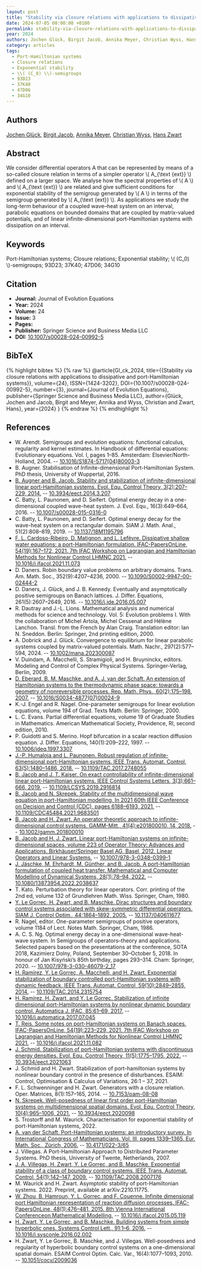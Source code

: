 ```yaml
---
layout: post
title: "Stability via closure relations with applications to dissipative and port-Hamiltonian systems"
date: 2024-07-05 00:00:00 +0100
permalink: stability-via-closure-relations-with-applications-to-dissipative-and-port-hamiltonian-systems
year: 2024
authors: Jochen Glück, Birgit Jacob, Annika Meyer, Christian Wyss, Hans Zwart
category: articles
tags:
  - Port-Hamiltonian systems
  - Closure relations
  - Exponential stability
  - \\( (C_0) \\)-semigroups
  - 93D23
  - 37K40
  - 47D06
  - 34G10
---
```

 
## Authors
[Jochen Glück](authors/jochen-gluck), [Birgit Jacob](authors/birgit-jacob), [Annika Meyer](authors/annika-meyer), [Christian Wyss](authors/christian-wyss), [Hans Zwart](authors/hans-zwart)
 
## Abstract
We consider differential operators A that can be represented by means of a so-called closure relation in terms of a simpler operator \\( A_{\text {ext}} \\) defined on a larger space. We analyse how the spectral properties of \\( A \\) and \\( A_{\text {ext}} \\) are related and give sufficient conditions for exponential stability of the semigroup generated by \\( A \\) in terms of the semigroup generated by \\( A_{\text {ext}} \\). As applications we study the long-term behaviour of a coupled wave–heat system on an interval, parabolic equations on bounded domains that are coupled by matrix-valued potentials, and of linear infinite-dimensional port-Hamiltonian systems with dissipation on an interval.
 
## Keywords
Port-Hamiltonian systems; Closure relations; Exponential stability; \\( (C_0) \\)-semigroups; 93D23; 37K40; 47D06; 34G10
 
## Citation
- **Journal:** Journal of Evolution Equations
- **Year:** 2024
- **Volume:** 24
- **Issue:** 3
- **Pages:** 
- **Publisher:** Springer Science and Business Media LLC
- **DOI:** [10.1007/s00028-024-00992-5](https://doi.org/10.1007/s00028-024-00992-5)
 
## BibTeX
{% highlight bibtex %}
{% raw %}
@article{Gl_ck_2024,
  title={{Stability via closure relations with applications to dissipative and port-Hamiltonian systems}},
  volume={24},
  ISSN={1424-3202},
  DOI={10.1007/s00028-024-00992-5},
  number={3},
  journal={Journal of Evolution Equations},
  publisher={Springer Science and Business Media LLC},
  author={Glück, Jochen and Jacob, Birgit and Meyer, Annika and Wyss, Christian and Zwart, Hans},
  year={2024}
}
{% endraw %}
{% endhighlight %}
 
## References
- W. Arendt. Semigroups and evolution equations: functional calculus, regularity and kernel estimates. In Handbook of differential equations: Evolutionary equations. Vol. I, pages 1–85. Amsterdam: Elsevier/North-Holland, 2004. -- [10.1016/S1874-5717(04)80003-3](https://doi.org/10.1016/S1874-5717(04)80003-3)
- B. Augner. Stabilisation of Infinite-dimensional Port-Hamiltonian System. PhD thesis, University of Wuppertal, 2016.
- [B. Augner and B. Jacob. Stability and stabilization of infinite-dimensional linear port-Hamiltonian systems. Evol. Equ. Control Theory, 3(2):207–229, 2014.](stability-and-stabilization-of-infinite-dimensional-linear-port-hamiltonian-systems) -- [10.3934/eect.2014.3.207](https://doi.org/10.3934/eect.2014.3.207)
- C. Batty, L. Paunonen, and D. Seifert. Optimal energy decay in a one-dimensional coupled wave-heat system. J. Evol. Equ., 16(3):649–664, 2016. -- [10.1007/s00028-015-0316-0](https://doi.org/10.1007/s00028-015-0316-0)
- C. Batty, L. Paunonen, and D. Seifert. Optimal energy decay for the wave-heat system on a rectangular domain. SIAM J. Math. Anal., 51(2):808–819, 2019. -- [10.1137/18M1195796](https://doi.org/10.1137/18M1195796)
- [F. L. Cardoso-Ribeiro, D. Matignon, and L. Lefèvre. Dissipative shallow water equations: a port-Hamiltonian formulation. IFAC-PapersOnLine, 54(19):167–172, 2021. 7th IFAC Workshop on Lagrangian and Hamiltonian Methods for Nonlinear Control LHMNC 2021.](dissipative-shallow-water-equations-a-port-hamiltonian-formulation) -- [10.1016/j.ifacol.2021.11.073](https://doi.org/10.1016/j.ifacol.2021.11.073)
- D. Daners. Robin boundary value problems on arbitrary domains. Trans. Am. Math. Soc., 352(9):4207–4236, 2000. -- [10.1090/S0002-9947-00-02444-2](https://doi.org/10.1090/S0002-9947-00-02444-2)
- D. Daners, J. Glück, and J. B. Kennedy. Eventually and asymptotically positive semigroups on Banach lattices. J. Differ. Equations, 261(5):2607–2649, 2016. -- [10.1016/j.jde.2016.05.007](https://doi.org/10.1016/j.jde.2016.05.007)
- R. Dautray and J.-L. Lions. Mathematical analysis and numerical methods for science and technology. Vol. 5: Evolution problems I. With the collaboration of Michel Artola, Michel Cessenat and Hélène Lanchon. Transl. from the French by Alan Craig. Translation editor: Ian N. Sneddon. Berlin: Springer, 2nd printing edition, 2000.
- A. Dobrick and J. Glück. Convergence to equilibrium for linear parabolic systems coupled by matrix-valued potentials. Math. Nachr., 297(2):577–594, 2024. -- [10.1002/mana.202300087](https://doi.org/10.1002/mana.202300087)
- V. Duindam, A. Macchelli, S. Stramigioli, and H. Bruyninckx, editors. Modeling and Control of Complex Physical Systems. Springer-Verlag, Berlin, 2009.
- [D. Eberard, B. M. Maschke, and A. J. van der Schaft. An extension of Hamiltonian systems to the thermodynamic phase space: towards a geometry of nonreversible processes. Rep. Math. Phys., 60(2):175–198, 2007.](an-extension-of-hamiltonian-systems-to-the-thermodynamic-phase-space-towards-a-geometry-of-nonreversible-processes) -- [10.1016/S0034-4877(07)00024-9](https://doi.org/10.1016/S0034-4877(07)00024-9)
- K.-J. Engel and R. Nagel. One-parameter semigroups for linear evolution equations, volume 194 of Grad. Texts Math. Berlin: Springer, 2000.
- L. C. Evans. Partial differential equations, volume 19 of Graduate Studies in Mathematics. American Mathematical Society, Providence, RI, second edition, 2010.
- P. Guidotti and S. Merino. Hopf bifurcation in a scalar reaction diffusion equation. J. Differ. Equations, 140(1):209–222, 1997. -- [10.1006/jdeq.1997.3307](https://doi.org/10.1006/jdeq.1997.3307)
- [J.-P. Humaloja and L. Paunonen. Robust regulation of infinite-dimensional port-Hamiltonian systems. IEEE Trans. Automat. Control, 63(5):1480–1486, 2018.](robust-regulation-of-infinite-dimensional-port-hamiltonian-systems) -- [10.1109/TAC.2017.2748055](https://doi.org/10.1109/TAC.2017.2748055)
- [B. Jacob and J. T. Kaiser. On exact controllability of infinite-dimensional linear port-Hamiltonian systems. IEEE Control Systems Letters, 3(3):661–666, 2019.](on-exact-controllability-of-infinite-dimensional-linear-port-hamiltonian-systems) -- [10.1109/LCSYS.2019.2916814](https://doi.org/10.1109/LCSYS.2019.2916814)
- [B. Jacob and N. Skrepek. Stability of the multidimensional wave equation in port-Hamiltonian modelling. In 2021 60th IEEE Conference on Decision and Control (CDC), pages 6188–6193, 2021.](stability-of-the-multidimensional-wave-equation-in-port-hamiltonian-modelling) -- [10.1109/CDC45484.2021.9683501](https://doi.org/10.1109/CDC45484.2021.9683501)
- [B. Jacob and H. Zwart. An operator theoretic approach to infinite-dimensional control systems. GAMM-Mitt., 41(4):e201800010, 14, 2018.](an-operator-theoretic-approach-to-infinite-dimensional-control-systems) -- [10.1002/gamm.201800010](https://doi.org/10.1002/gamm.201800010)
- [B. Jacob and H. J. Zwart. Linear port-Hamiltonian systems on infinite-dimensional spaces, volume 223 of Operator Theory: Advances and Applications. Birkhäuser/Springer Basel AG, Basel, 2012. Linear Operators and Linear Systems.](linear-port-hamiltonian-systems-on-infinite-dimensional-spaces) -- [10.1007/978-3-0348-0399-1](https://doi.org/10.1007/978-3-0348-0399-1)
- [J. Jäschke, M. Ehrhardt, M. Günther, and B. Jacob. A port-Hamiltonian formulation of coupled heat transfer. Mathematical and Computer Modelling of Dynamical Systems, 28(1):78–94, 2022.](a-port-hamiltonian-formulation-of-coupled-heat-transfer) -- [10.1080/13873954.2022.2038637](https://doi.org/10.1080/13873954.2022.2038637)
- T. Kato. Perturbation theory for linear operators. Corr. printing of the 2nd ed, volume 132 of Grundlehren Math. Wiss. Springer, Cham, 1980.
- [Y. Le Gorrec, H. Zwart, and B. Maschke. Dirac structures and boundary control systems associated with skew-symmetric differential operators. SIAM J. Control Optim., 44:1864–1892, 2005.](dirac-structures-and-boundary-control-systems-associated-with-skew-symmetric-differential-operators) -- [10.1137/040611677](https://doi.org/10.1137/040611677)
- R. Nagel, editor. One-parameter semigroups of positive operators, volume 1184 of Lect. Notes Math. Springer, Cham, 1986.
- A. C. S. Ng. Optimal energy decay in a one-dimensional wave-heat-wave system. In Semigroups of operators–theory and applications. Selected papers based on the presentations at the conference, SOTA 2018, Kazimierz Dolny, Poland, September 30–October 5, 2018. In honour of Jan Kisyński’s 85th birthday, pages 293–314. Cham: Springer, 2020. -- [10.1007/978-3-030-46079-2_17](https://doi.org/10.1007/978-3-030-46079-2_17)
- [H. Ramírez, Y. Le Gorrec, A. Macchelli, and H. Zwart. Exponential stabilization of boundary controlled port-Hamiltonian systems with dynamic feedback. IEEE Trans. Automat. Control, 59(10):2849–2855, 2014.](exponential-stabilization-of-boundary-controlled-port-hamiltonian-systems-with-dynamic-feedback) -- [10.1109/TAC.2014.2315754](https://doi.org/10.1109/TAC.2014.2315754)
- [H. Ramírez, H. Zwart, and Y. Le Gorrec. Stabilization of infinite dimensional port-Hamiltonian systems by nonlinear dynamic boundary control. Automatica J. IFAC, 85:61–69, 2017.](stabilization-of-infinite-dimensional-port-hamiltonian-systems-by-nonlinear-dynamic-boundary-control) -- [10.1016/j.automatica.2017.07.045](https://doi.org/10.1016/j.automatica.2017.07.045)
- [T. Reis. Some notes on port-Hamiltonian systems on Banach spaces. IFAC-PapersOnLine, 54(19):223–229, 2021. 7th IFAC Workshop on Lagrangian and Hamiltonian Methods for Nonlinear Control LHMNC 2021.](some-notes-on-port-hamiltonian-systems-on-banach-spaces) -- [10.1016/j.ifacol.2021.11.082](https://doi.org/10.1016/j.ifacol.2021.11.082)
- [J. Schmid. Stabilization of port-Hamiltonian systems with discontinuous energy densities. Evol. Equ. Control Theory, 11(5):1775–1795, 2022.](stabilization-of-port-hamiltonian-systems-with-discontinuous-energy-densities) -- [10.3934/eect.2021063](https://doi.org/10.3934/eect.2021063)
- J. Schmid and H. Zwart. Stabilization of port-hamiltonian systems by nonlinear boundary control in the presence of disturbances. ESAIM: Control, Optimisation & Calculus of Variations, 26:1 – 37, 2021.
- F. L. Schwenninger and H. Zwart. Generators with a closure relation. Oper. Matrices, 8(1):157–165, 2014. -- [10.7153/oam-08-08](https://doi.org/10.7153/oam-08-08)
- [N. Skrepek. Well-posedness of linear first order port-Hamiltonian systems on multidimensional spatial domains. Evol. Equ. Control Theory, 10(4):965–1006, 2021.](well-posedness-of-linear-first-order-port-hamiltonian-systems-on-multidimensional-spatial-domains) -- [10.3934/eect.2020098](https://doi.org/10.3934/eect.2020098)
- S. Trostorff and M. Waurick. Characterisation for exponential stability of port-Hamiltonian systems, 2022.
- [A. van der Schaft. Port-Hamiltonian systems: an introductory survey. In International Congress of Mathematicians. Vol. III, pages 1339–1365. Eur. Math. Soc., Zürich, 2006.](port-hamiltonian-systems-an-introductory-survey) -- [10.4171/022-3/65](https://doi.org/10.4171/022-3/65)
- J. Villegas. A Port-Hamiltonian Approach to Distributed Parameter Systems. PhD thesis, University of Twente, Netherlands, 2007.
- [J. A. Villegas, H. Zwart, Y. Le Gorrec, and B. Maschke. Exponential stability of a class of boundary control systems. IEEE Trans. Automat. Control, 54(1):142–147, 2009.](exponential-stability-of-a-class-of-boundary-control-systems) -- [10.1109/TAC.2008.2007176](https://doi.org/10.1109/TAC.2008.2007176)
- M. Waurick and H. Zwart. Asymptotic stability of port-Hamiltonian systems. 2022. Preprint, available at arXiv:2210.11775.
- [W. Zhou, B. Hamroun, Y. L. Gorrec, and F. Couenne. Infinite dimensional port Hamiltonian representation of reaction diffusion processes. IFAC-PapersOnLine, 48(1):476–481, 2015. 8th Vienna International Conferenceon Mathematical Modelling.](infinite-dimensional-port-hamiltonian-representation-of-reaction-diffusion-processes) -- [10.1016/j.ifacol.2015.05.119](https://doi.org/10.1016/j.ifacol.2015.05.119)
- [H. Zwart, Y. Le Gorrec, and B. Maschke. Building systems from simple hyperbolic ones. Systems Control Lett., 91:1–6, 2016.](building-systems-from-simple-hyperbolic-ones) -- [10.1016/j.sysconle.2016.02.002](https://doi.org/10.1016/j.sysconle.2016.02.002)
- H. Zwart, Y. Le Gorrec, B. Maschke, and J. Villegas. Well-posedness and regularity of hyperbolic boundary control systems on a one-dimensional spatial domain. ESAIM Control Optim. Calc. Var., 16(4):1077–1093, 2010. -- [10.1051/cocv/2009036](https://doi.org/10.1051/cocv/2009036)

